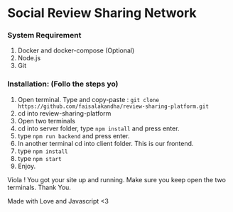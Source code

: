 # Social Review Sharing Network

### System Requirement
1. Docker and docker-compose (Optional)
2. Node.js
3. Git

### Installation: (Follo the steps yo)
1. Open terminal. Type and copy-paste : `git clone https://github.com/faisalakandha/review-sharing-platform.git`
2. cd into review-sharing-platform
3. Open two terminals
5. cd into server folder, type `npm install` and press enter.
6. type `npm run backend` and press enter. 
7. In another terminal cd into client folder. This is our frontend.
8. type `npm install`
9. type `npm start` 
10. Enjoy. 

Viola ! You got your site up and running.
Make sure you keep open the two terminals. Thank You.

Made with Love and Javascript <3
